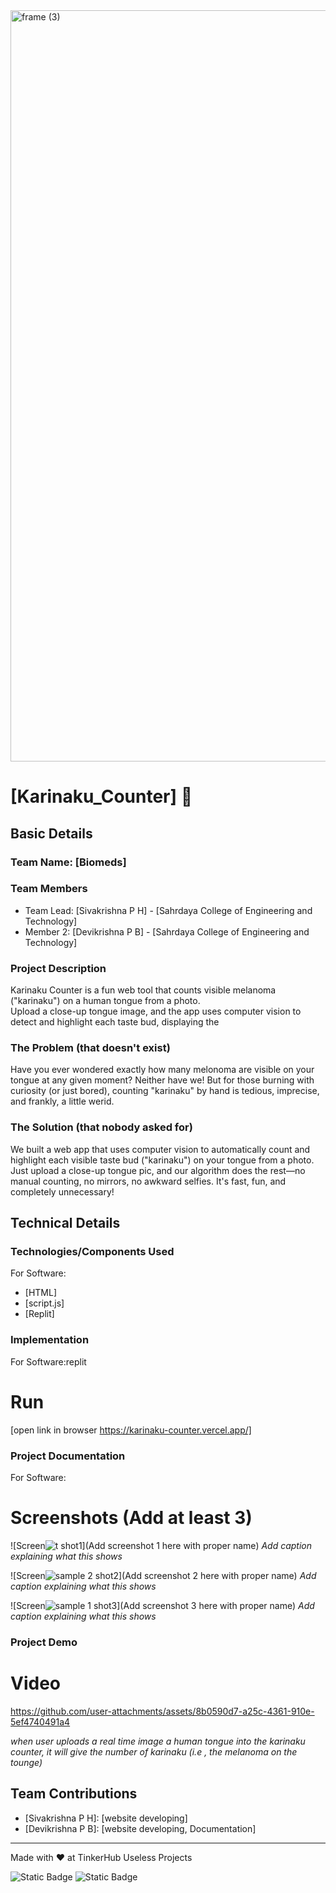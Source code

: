 <img width="3188" height="1202" alt="frame (3)" src="https://github.com/user-attachments/assets/517ad8e9-ad22-457d-9538-a9e62d137cd7" />


# [Karinaku_Counter] 🎯


## Basic Details
### Team Name: [Biomeds]


### Team Members
- Team Lead: [Sivakrishna P H] - [Sahrdaya College of Engineering and Technology]
- Member 2: [Devikrishna P B] - [Sahrdaya College of Engineering and Technology]

### Project Description
Karinaku Counter is a fun web tool that counts visible melanoma ("karinaku") on a human tongue from a photo.  
Upload a close-up tongue image, and the app uses computer vision to detect and highlight each taste bud, displaying the

### The Problem (that doesn't exist)
Have you ever wondered exactly how many melonoma are visible on your tongue at any given moment? Neither have we! But for those burning with curiosity (or just bored), counting "karinaku" by hand is tedious, imprecise, and frankly, a little werid.

### The Solution (that nobody asked for)
We built a web app that uses computer vision to automatically count and highlight each visible taste bud ("karinaku") on your tongue from a photo.  
Just upload a close-up tongue pic, and our algorithm does the rest—no manual counting, no mirrors, no awkward selfies. It's fast, fun, and completely unnecessary!

## Technical Details
### Technologies/Components Used
For Software:
- [HTML]
- [script.js]
- [Replit]

### Implementation
For Software:replit
# Run
[open link in browser
https://karinaku-counter.vercel.app/]

### Project Documentation
For Software:

# Screenshots (Add at least 3)
![Screen![t](https://github.com/user-attachments/assets/7b122804-0852-48ba-880d-8ec2a2b3f932)
shot1](Add screenshot 1 here with proper name)
*Add caption explaining what this shows*

![Screen![sample 2](https://github.com/user-attachments/assets/41d71d48-520c-4956-b405-891242be4b7e)
shot2](Add screenshot 2 here with proper name)
*Add caption explaining what this shows*

![Screen![sample 1](https://github.com/user-attachments/assets/aefab91a-dfda-4959-9595-a1c20267f930)
shot3](Add screenshot 3 here with proper name)
*Add caption explaining what this shows*

### Project Demo
# Video

https://github.com/user-attachments/assets/8b0590d7-a25c-4361-910e-5ef4740491a4

*when user uploads a real time image a human tongue into the karinaku counter, it will give the number of karinaku (i.e , the melanoma on the tounge)*

## Team Contributions
- [Sivakrishna P H]: [website developing]
- [Devikrishna P B]: [website developing, Documentation]

---
Made with ❤️ at TinkerHub Useless Projects 

![Static Badge](https://img.shields.io/badge/TinkerHub-24?color=%23000000&link=https%3A%2F%2Fwww.tinkerhub.org%2F)
![Static Badge](https://img.shields.io/badge/UselessProjects--25-25?link=https%3A%2F%2Fwww.tinkerhub.org%2Fevents%2FQ2Q1TQKX6Q%2FUseless%2520Projects)


